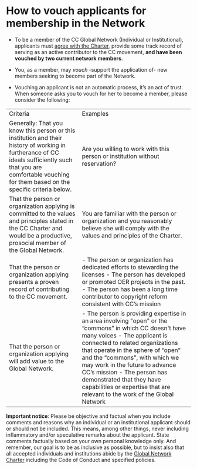 # **How to vouch** applicants for membership in the Network

* To be a member of the CC Global Network (Individual or Institutional), applicants must [agree with the Charter](https://github.com/creativecommons/global-network-strategy/blob/master/docs/Global_Network_Membership_Charter.md), provide some track record of serving as an active contributor to the CC movement, **and have been vouched by two current network members**.

* You, as a member, may *vouch* -support  the application of- new members seeking to become part of the Network. 

* Vouching an applicant is not an automatic process, it’s an act of trust. When someone asks you to vouch for her to become a member, please consider the following:

<table>
  <tr>
    <td>Criteria</td>
    <td>Examples</td>
  </tr>
  <tr>
    <td>Generally: That you know this person or this institution and their history of working in furtherance of CC ideals sufficiently such that you are comfortable vouching for them based on the specific criteria below.</td>
    <td>Are you willing to work with this person or institution without reservation? </td>
  </tr>
  <tr>
    <td>That the person or organization applying is committed to the values and principles stated in the CC Charter and would be a productive, prosocial member of the Global Network. </td>
    <td>You are familiar with the person or organization and you reasonably believe she will comply with the values and principles of the Charter.</td>
  </tr>
  <tr>
    <td>That the person or organization applying presents a proven record of contributing to the CC movement. </td>
    <td>- The person or organization has dedicated efforts to stewarding the licenses
- The person has developed or promoted OER projects in the past. 
- The person has been a long time contributor to copyright reform consistent with CC’s mission </td>
  </tr>
  <tr>
    <td>That the person or organization applying will add value to the Global Network.</td>
    <td>- The person is providing expertise in an area involving "open" or the “commons” in which CC doesn't have many voices 
- The applicant is connected to related organizations that operate in the sphere of “open” and the “commons”, with which we may work in the future to advance CC’s mission
- The person has demonstrated that they have capabilities or expertise that are relevant to the work of the Global Network</td>
  </tr>
</table>

**Important notice**: Please be objective and factual when you include comments and reasons why an individual or an institutional applicant should or should not be included. This means, among other things, never including inflammatory and/or speculative remarks about the applicant. State comments factually based on your own personal knowledge only. And remember, our goal is to be as inclusive as possible, but to insist also that all accepted individuals and institutions abide by the [Global Network Charter](https://github.com/creativecommons/global-network-strategy/blob/master/docs/Global_Network_Membership_Charter.md) including the Code of Conduct and specified policies. 